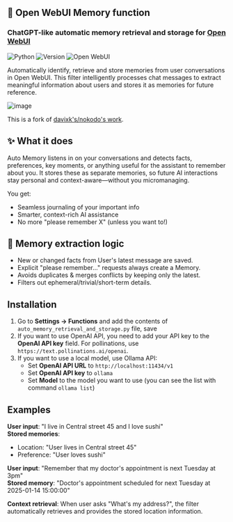 ## 🧠 Open WebUI Memory function

### ChatGPT-like automatic memory retrieval and storage for [Open WebUI](https://github.com/open-webui/open-webui)

![Python](https://img.shields.io/badge/python-3670A0?style=for-the-badge&logo=python&logoColor=ffdd54) ![Version](https://img.shields.io/badge/version-3.0.1-blue?style=for-the-badge) ![Open WebUI](https://img.shields.io/badge/Open%20WebUI-Compatible-orange?style=for-the-badge)

Automatically identify, retrieve and store memories from user conversations in Open WebUI. This filter intelligently processes chat messages to extract meaningful information about users and stores it as memories for future reference.

![image](https://github.com/user-attachments/assets/a76ec505-282a-4f40-b7c7-c9855a86610a)

This is a fork of [davixk's/nokodo's work](https://github.com/Davixk/open-webui-extensions).

## ✨ What it does

Auto Memory listens in on your conversations and detects facts, preferences, key moments, or anything useful for the assistant to remember about you.
It stores these as separate memories, so future AI interactions stay personal and context-aware—without you micromanaging.

You get:
* Seamless journaling of your important info
* Smarter, context-rich AI assistance
* No more "please remember X" (unless you want to!)

## 🧠 Memory extraction logic

- New or changed facts from User's latest message are saved.
- Explicit "please remember..." requests always create a Memory.
- Avoids duplicates & merges conflicts by keeping only the latest.
- Filters out ephemeral/trivial/short-term details.

## Installation

1. Go to **Settings → Functions** and add the contents of `auto_memory_retrieval_and_storage.py` file, save
2. If you want to use OpenAI API, you need to add your API key to the **OpenAI API key** field. For pollinations, use `https://text.pollinations.ai/openai`.
3. If you want to use a local model, use Ollama API:
    - Set **OpenAI API URL** to `http://localhost:11434/v1`
    - Set **OpenAI API key** to `ollama`
    - Set **Model** to the model you want to use (you can see the list with command `ollama list`)

## Examples

**User input**: "I live in Central street 45 and I love sushi"<br>
**Stored memories**:<br>
- Location: "User lives in Central street 45"<br>
- Preference: "User loves sushi"<br>

**User input**: "Remember that my doctor's appointment is next Tuesday at 3pm" <br>
**Stored memory**: "Doctor's appointment scheduled for next Tuesday at 2025-01-14 15:00:00"<br>

**Context retrieval**: When user asks "What's my address?", the filter automatically retrieves and provides the stored location information.
